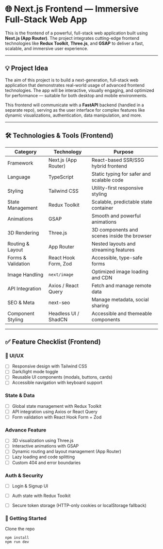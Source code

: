 # 🌐 Next.js Frontend — Immersive Full-Stack Web App

This is the frontend of a powerful, full-stack web application built using **Next.js (App Router)**. The project integrates cutting-edge frontend technologies like **Redux Toolkit**, **Three.js**, and **GSAP** to deliver a fast, scalable, and immersive user experience.

---

## 💡 Project Idea

The aim of this project is to build a next-generation, full-stack web application that demonstrates real-world usage of advanced frontend technologies. The app will be interactive, visually engaging, and optimized for performance — suitable for both desktop and mobile environments.

This frontend will communicate with a **FastAPI** backend (handled in a separate repo), serving as the user interface for complex features like dynamic visualizations, authentication, data manipulation, and more.

---

## 🛠️ Technologies & Tools (Frontend)

| Category           | Technology             | Purpose                                      |
|--------------------|------------------------|----------------------------------------------|
| Framework          | Next.js (App Router)   | React-based SSR/SSG hybrid frontend          |
| Language           | TypeScript             | Static typing for safer and scalable code    |
| Styling            | Tailwind CSS           | Utility-first responsive styling             |
| State Management   | Redux Toolkit          | Scalable, predictable state container        |
| Animations         | GSAP                   | Smooth and powerful animations               |
| 3D Rendering       | Three.js               | 3D components and scenes inside the browser  |
| Routing & Layout   | App Router             | Nested layouts and streaming features        |
| Forms & Validation | React Hook Form, Zod   | Accessible, type-safe forms                  |
| Image Handling     | `next/image`           | Optimized image loading and CDN              |
| API Integration    | Axios / React Query    | Fetch and manage remote data                 |
| SEO & Meta         | next-seo               | Manage metadata, social sharing              |
| Component Styling  | Headless UI / ShadCN   | Accessible and themeable components          |

---

## ✅ Feature Checklist (Frontend)

### 🎨 UI/UX
- [ ] Responsive design with Tailwind CSS
- [ ] Dark/light mode toggle
- [ ] Reusable UI components (modals, buttons, cards)
- [ ] Accessible navigation with keyboard support

### State & Data
- [ ] Global state management with Redux Toolkit
- [ ] API integration using Axios or React Query
- [ ] Form validation with React Hook Form + Zod

### Advance Feature 
- [ ] 3D visualization using Three.js
- [ ] Interactive animations with GSAP
- [ ] Dynamic routing and layout management (App Router)
- [ ] Lazy loading and code splitting
- [ ] Custom 404 and error boundaries

### Auth & Security
- [ ] Login & Signup UI
- [ ] Auth state with Redux Toolkit
- [ ] Secure token storage (HTTP-only cookies or localStorage fallback)


### 🚀 Getting Started
Clone the repo
```
npm install
npm run dev
```